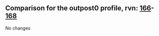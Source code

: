 ## Comparison for the outpost0 profile, rvn: [166](https://github.com/PRO100KatYT/FortniteProfileRevisions/tree/main/profiles/outpost0/166%20outpost0.json)-[168](https://github.com/PRO100KatYT/FortniteProfileRevisions/tree/main/profiles/outpost0/168%20outpost0.json)

No changes
